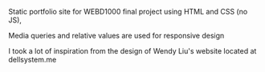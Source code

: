Static portfolio site for WEBD1000 final project using HTML and CSS (no JS),

Media queries and relative values are used for responsive design

I took a lot of inspiration from the design of Wendy Liu's website located at dellsystem.me

